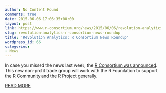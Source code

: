 ```yaml
---
author: No Content Found
comments: true
date: 2015-06-06 17:06:35+00:00
layout: post
link: https://www.r-consortium.org/news/2015/06/06/revolution-analytics-r-consortium-news-roundup
slug: revolution-analytics-r-consortium-news-roundup
title: 'Revolution Analytics: R Consortium News Roundup'
wordpress_id: 66
categories:
- News
---
```


In case you missed the news last week, the [R Consortium was announced](https://www.r-consortium.org/news/announcement/2015/06/linux-foundation-announces-r-consortium-support-millions-users-around). This new non-profit trade group will work with the R Foundation to support the R Community and the R Project generally.

[READ MORE](http://blog.revolutionanalytics.com/2015/07/r-consortium-news-roundup.html)
